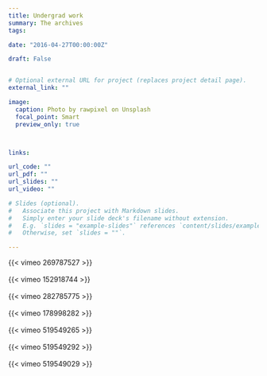 ```yaml
---
title: Undergrad work
summary: The archives
tags:

date: "2016-04-27T00:00:00Z"

draft: False


# Optional external URL for project (replaces project detail page).
external_link: ""

image:
  caption: Photo by rawpixel on Unsplash
  focal_point: Smart
  preview_only: true



links:

url_code: ""
url_pdf: ""
url_slides: ""
url_video: ""

# Slides (optional).
#   Associate this project with Markdown slides.
#   Simply enter your slide deck's filename without extension.
#   E.g. `slides = "example-slides"` references `content/slides/example-slides.md`.
#   Otherwise, set `slides = ""`.

---
```


{{< vimeo 269787527 >}}
<br>
<br>
{{< vimeo 152918744 >}}
<br>
<br>
{{< vimeo 282785775 >}}
<br>
<br>
{{< vimeo 178998282 >}}
<br>
<br>
{{< vimeo 519549265 >}}
<br>
<br>
{{< vimeo 519549292 >}}
<br>
<br>
{{< vimeo 519549029 >}}
<br>
<br>
